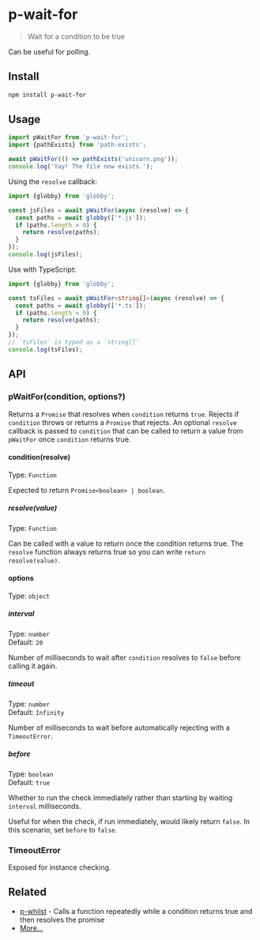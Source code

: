 # p-wait-for

> Wait for a condition to be true

Can be useful for polling.

## Install

```sh
npm install p-wait-for
```

## Usage

```js
import pWaitFor from 'p-wait-for';
import {pathExists} from 'path-exists';

await pWaitFor(() => pathExists('unicorn.png'));
console.log('Yay! The file now exists.');
```

Using the `resolve` callback:

```js
import {globby} from 'globby';

const jsFiles = await pWaitFor(async (resolve) => {
  const paths = await globby(['*.js']);
  if (paths.length > 0) {
    return resolve(paths);
  }
});
console.log(jsFiles);
```

Use with TypeScript:

```ts
import {globby} from 'globby';

const tsFiles = await pWaitFor<string[]>(async (resolve) => {
  const paths = await globby(['*.ts']);
  if (paths.length > 0) {
    return resolve(paths);
  }
});
// `tsFiles` is typed as a `string[]`
console.log(tsFiles);
```

## API

### pWaitFor(condition, options?)

Returns a `Promise` that resolves when `condition` returns `true`. Rejects if `condition` throws or returns a `Promise` that rejects. An optional `resolve` callback is passed to `condition` that can be called to return a value from `pWaitFor` once `condition` returns true.

#### condition(resolve)

Type: `Function`

Expected to return `Promise<boolean> | boolean`.

##### resolve(value)

Type: `Function`

Can be called with a value to return once the condition returns true. The `resolve` function always returns true so you can write `return resolve(value)`.

#### options

Type: `object`

##### interval

Type: `number`\
Default: `20`

Number of milliseconds to wait after `condition` resolves to `false` before calling it again.

##### timeout

Type: `number`\
Default: `Infinity`

Number of milliseconds to wait before automatically rejecting with a `TimeoutError`.

##### before

Type: `boolean`\
Default: `true`

Whether to run the check immediately rather than starting by waiting `interval` milliseconds.

Useful for when the check, if run immediately, would likely return `false`. In this scenario, set `before` to `false`.

### TimeoutError

Exposed for instance checking.

## Related

- [p-whilst](https://github.com/sindresorhus/p-whilst) - Calls a function repeatedly while a condition returns true and then resolves the promise
- [More…](https://github.com/sindresorhus/promise-fun)
